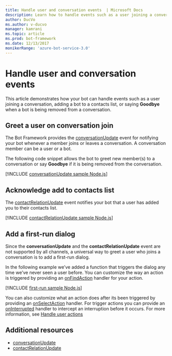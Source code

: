 ```yaml
---
title: Handle user and conversation events  | Microsoft Docs
description: Learn how to handle events such as a user joining a conversation using the Bot Builder SDK for Node.js.
author: DucVo
ms.author: v-ducvo
manager: kamrani
ms.topic: article
ms.prod: bot-framework
ms.date: 12/13/2017
monikerRange: 'azure-bot-service-3.0'
---
```


# Handle user and conversation events

This article demonstrates how your bot can handle events such as a user joining a conversation, adding a bot to a contacts list, or saying **Goodbye** when a bot is being removed from a conversation.


## Greet a user on conversation join
The Bot Framework provides the [conversationUpdate][conversationUpdate] event for notifying your bot whenever a member joins or leaves a conversation. A conversation member can be a user or a bot.

The following code snippet allows the bot to greet new member(s) to a conversation or say **Goodbye** if it is being removed from the conversation.

[!INCLUDE [conversationUpdate sample Node.js](../includes/snippet-code-node-conversationupdate-1.md)]

## Acknowledge add to contacts list

The [contactRelationUpdate][contactRelationUpdate] event notifies your bot that a user has added you to their contacts list.

[!INCLUDE [contactRelationUpdate sample Node.js](../includes/snippet-code-node-contactrelationupdate-1.md)]

## Add a first-run dialog

Since the **conversationUpdate** and the **contactRelationUpdate** event are not supported by all channels, a universal way to greet a user who joins a conversation is to add a first-run dialog.

In the following example we’ve added a function that triggers the dialog any time we’ve never seen a user before. You can customize the way an action is triggered by providing an [onFindAction][onFindAction] handler for your action. 

[!INCLUDE [first-run sample Node.js](../includes/snippet-code-node-first-run-dialog-1.md)]

You can also customize what an action does after its been triggered by providing an [onSelectAction][onSelectAction] handler. For trigger actions you can provide an [onInterrupted][onInterrupted] handler to intercept an interruption before it occurs. For more information, see [Handle user actions](bot-builder-nodejs-dialog-actions.md)

## Additional resources

* [conversationUpdate][conversationUpdate]
* [contactRelationUpdate][contactRelationUpdate]

[conversationUpdate]: https://docs.botframework.com/en-us/node/builder/chat-reference/interfaces/_botbuilder_d_.iconversationupdate.html
[contactRelationUpdate]: https://docs.botframework.com/en-us/node/builder/chat-reference/interfaces/_botbuilder_d_.icontactrelationupdate.html

[onFindAction]: https://docs.botframework.com/en-us/node/builder/chat-reference/interfaces/_botbuilder_d_.itriggeractionoptions#onfindaction
[onSelectAction]: https://docs.botframework.com/en-us/node/builder/chat-reference/interfaces/_botbuilder_d_.itriggeractionoptions#onselectaction
[onInterrupted]: https://docs.botframework.com/en-us/node/builder/chat-reference/interfaces/_botbuilder_d_.itriggeractionoptions#oninterrupted

[SendTyping]: https://docs.botframework.com/en-us/node/builder/chat-reference/classes/_botbuilder_d_.session#sendtyping
[IMessage]: http://docs.botframework.com/en-us/node/builder/chat-reference/interfaces/_botbuilder_d_.imessage
[ChatConnector]: https://docs.botframework.com/en-us/node/builder/chat-reference/classes/_botbuilder_d_.chatconnector.html
[session_userData]: https://docs.botframework.com/en-us/node/builder/chat-reference/classes/_botbuilder_d_.session.html#userdata
